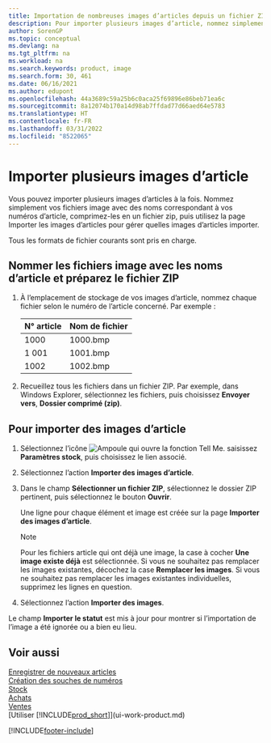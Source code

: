 ```yaml
---
title: Importation de nombreuses images d’articles depuis un fichier ZIP
description: Pour importer plusieurs images d’article, nommez simplement vos fichiers image avec des noms correspondant à vos numéros d’article, comprimez-les en un fichier ZIP, puis utilisez la page Importer les images d’articles.
author: SorenGP
ms.topic: conceptual
ms.devlang: na
ms.tgt_pltfrm: na
ms.workload: na
ms.search.keywords: product, image
ms.search.form: 30, 461
ms.date: 06/16/2021
ms.author: edupont
ms.openlocfilehash: 44a3689c59a25b6c0aca25f69896e86beb71ea6c
ms.sourcegitcommit: 8a12074b170a14d98ab7ffdad77d66aed64e5783
ms.translationtype: HT
ms.contentlocale: fr-FR
ms.lasthandoff: 03/31/2022
ms.locfileid: "8522065"
---
```

# <a name="import-multiple-item-pictures"></a>Importer plusieurs images d’article
Vous pouvez importer plusieurs images d’articles à la fois. Nommez simplement vos fichiers image avec des noms correspondant à vos numéros d’article, comprimez-les en un fichier zip, puis utilisez la page Importer les images d’articles pour gérer quelles images d’articles importer.

Tous les formats de fichier courants sont pris en charge.

## <a name="to-name-picture-files-by-the-item-names-and-prepare-the-zip-file"></a>Nommer les fichiers image avec les noms d’article et préparez le fichier ZIP
1. À l’emplacement de stockage de vos images d’article, nommez chaque fichier selon le numéro de l’article concerné. Par exemple :

    |N° article|Nom de fichier|
    |-|-|
    |1000|1000.bmp|
    |1 001|1001.bmp|
    |1002|1002.bmp|

2. Recueillez tous les fichiers dans un fichier ZIP. Par exemple, dans Windows Explorer, sélectionnez les fichiers, puis choisissez **Envoyer vers**, **Dossier comprimé (zip)**.     

## <a name="to-import-item-pictures"></a>Pour importer des images d’article
1. Sélectionnez l’icône ![Ampoule qui ouvre la fonction Tell Me.](media/ui-search/search_small.png "Dites-moi ce que vous voulez faire") saisissez **Paramètres stock**, puis choisissez le lien associé.
2. Sélectionnez l’action **Importer des images d’article**.
3. Dans le champ **Sélectionner un fichier ZIP**, sélectionnez le dossier ZIP pertinent, puis sélectionnez le bouton **Ouvrir**.

    Une ligne pour chaque élément et image est créée sur la page **Importer des images d’article**.

    > [!NOTE]
    > Pour les fichiers article qui ont déjà une image, la case à cocher **Une image existe déjà** est sélectionnée. Si vous ne souhaitez pas remplacer les images existantes, décochez la case **Remplacer les images**. Si vous ne souhaitez pas remplacer les images existantes individuelles, supprimez les lignes en question.

3. Sélectionnez l’action **Importer des images**.

Le champ **Importer le statut** est mis à jour pour montrer si l’importation de l’image a été ignorée ou a bien eu lieu.       

## <a name="see-also"></a>Voir aussi
[Enregistrer de nouveaux articles](inventory-how-register-new-items.md)  
[Création des souches de numéros](ui-create-number-series.md)  
[Stock](inventory-manage-inventory.md)  
[Achats](purchasing-manage-purchasing.md)  
[Ventes](sales-manage-sales.md)  
[Utiliser [!INCLUDE[prod_short](includes/prod_short.md)]](ui-work-product.md)


[!INCLUDE[footer-include](includes/footer-banner.md)]